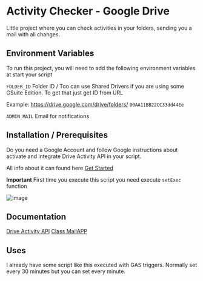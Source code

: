 # Activity Checker - Google Drive

Little project where you can check activities in your folders, sending you a mail with all changes.



## Environment Variables

To run this project, you will need to add the following environment variables at start your script

`FOLDER_ID` Folder ID / Too can use Shared Drivers if you are using some GSuite Edition.
To get that just get ID from URL 

Example: https://drive.google.com/drive/folders/ `00AA11BB22CC33dd44Ee`

`ADMIN_MAIL` Email for notifications
## Installation / Prerequisites

Do you need a Google Account and follow Google instructions about activate and integrate Drive Activity API in your script.

All info about it can found here [Get Started](https://developers.google.com/drive/activity/v2#getting_started)

**Important**
First time you execute this script you need execute `setExec` function

![image](https://user-images.githubusercontent.com/48905875/156349270-9d8200d8-3c42-4a8e-93cf-2921fb1016fb.png)

## Documentation

[Drive Activity API](https://developers.google.com/drive/activity/v2/reference/rest/v2/activity/driveactivity)
[Class MailAPP](https://developers.google.com/apps-script/reference/mail/mail-app)

## Uses

I already have some script like this executed with GAS triggers. Normally set every 30 minutes but you can set every minute.
